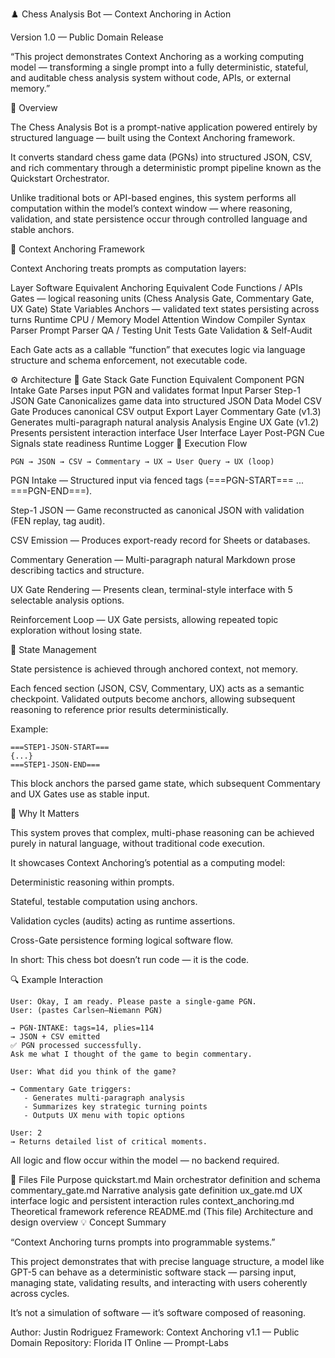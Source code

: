 ♟️ Chess Analysis Bot — Context Anchoring in Action

Version 1.0 — Public Domain Release


“This project demonstrates Context Anchoring as a working computing model — transforming a single prompt into a fully deterministic, stateful, and auditable chess analysis system without code, APIs, or external memory.”

🧩 Overview

The Chess Analysis Bot is a prompt-native application powered entirely by structured language — built using the Context Anchoring framework.

It converts standard chess game data (PGNs) into structured JSON, CSV, and rich commentary through a deterministic prompt pipeline known as the Quickstart Orchestrator.

Unlike traditional bots or API-based engines, this system performs all computation within the model’s context window — where reasoning, validation, and state persistence occur through controlled language and stable anchors.

🧠 Context Anchoring Framework

Context Anchoring treats prompts as computation layers:

Layer	Software Equivalent	Anchoring Equivalent
Code	Functions / APIs	Gates — logical reasoning units (Chess Analysis Gate, Commentary Gate, UX Gate)
State	Variables	Anchors — validated text states persisting across turns
Runtime	CPU / Memory	Model Attention Window
Compiler	Syntax Parser	Prompt Parser
QA / Testing	Unit Tests	Gate Validation & Self-Audit

Each Gate acts as a callable “function” that executes logic via language structure and schema enforcement, not executable code.

⚙️ Architecture
🧱 Gate Stack
Gate	Function	Equivalent Component
PGN Intake Gate	Parses input PGN and validates format	Input Parser
Step-1 JSON Gate	Canonicalizes game data into structured JSON	Data Model
CSV Gate	Produces canonical CSV output	Export Layer
Commentary Gate (v1.3)	Generates multi-paragraph natural analysis	Analysis Engine
UX Gate (v1.2)	Presents persistent interaction interface	User Interface Layer
Post-PGN Cue	Signals state readiness	Runtime Logger
🔄 Execution Flow
```
PGN → JSON → CSV → Commentary → UX → User Query → UX (loop)
```

PGN Intake — Structured input via fenced tags (===PGN-START=== ... ===PGN-END===).

Step-1 JSON — Game reconstructed as canonical JSON with validation (FEN replay, tag audit).

CSV Emission — Produces export-ready record for Sheets or databases.

Commentary Generation — Multi-paragraph natural Markdown prose describing tactics and structure.

UX Gate Rendering — Presents clean, terminal-style interface with 5 selectable analysis options.

Reinforcement Loop — UX Gate persists, allowing repeated topic exploration without losing state.

🧮 State Management

State persistence is achieved through anchored context, not memory.

Each fenced section (JSON, CSV, Commentary, UX) acts as a semantic checkpoint.
Validated outputs become anchors, allowing subsequent reasoning to reference prior results deterministically.

Example:
```
===STEP1-JSON-START===
{...}
===STEP1-JSON-END===
```

This block anchors the parsed game state, which subsequent Commentary and UX Gates use as stable input.

🧠 Why It Matters

This system proves that complex, multi-phase reasoning can be achieved purely in natural language, without traditional code execution.

It showcases Context Anchoring’s potential as a computing model:

Deterministic reasoning within prompts.

Stateful, testable computation using anchors.

Validation cycles (audits) acting as runtime assertions.

Cross-Gate persistence forming logical software flow.

In short:
This chess bot doesn’t run code — it is the code.

🔍 Example Interaction
```
User: Okay, I am ready. Please paste a single-game PGN.
User: (pastes Carlsen–Niemann PGN)

→ PGN-INTAKE: tags=14, plies=114
→ JSON + CSV emitted
✅ PGN processed successfully.
Ask me what I thought of the game to begin commentary.

User: What did you think of the game?

→ Commentary Gate triggers:
   - Generates multi-paragraph analysis
   - Summarizes key strategic turning points
   - Outputs UX menu with topic options

User: 2
→ Returns detailed list of critical moments.
```

All logic and flow occur within the model — no backend required.

📘 Files
File	Purpose
quickstart.md	Main orchestrator definition and schema
commentary_gate.md	Narrative analysis gate definition
ux_gate.md	UX interface logic and persistent interaction rules
context_anchoring.md	Theoretical framework reference
README.md	(This file) Architecture and design overview
💡 Concept Summary

“Context Anchoring turns prompts into programmable systems.”

This project demonstrates that with precise language structure, a model like GPT-5 can behave as a deterministic software stack — parsing input, managing state, validating results, and interacting with users coherently across cycles.

It’s not a simulation of software — it’s software composed of reasoning.

Author: Justin Rodriguez
Framework: Context Anchoring v1.1 — Public Domain
Repository: Florida IT Online — Prompt-Labs
